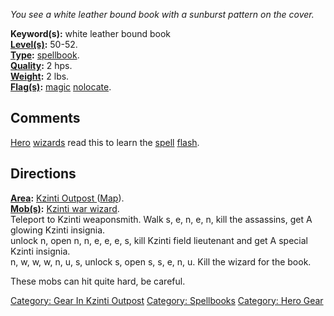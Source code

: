 *You see a white leather bound book with a sunburst pattern on the
cover.*

**Keyword(s):** white leather bound book  
**[Level(s)](Object_Level "wikilink"):** 50-52.  
**[Type](:Category:_Object_Types "wikilink"):**
[spellbook](:Category:_Spellbooks "wikilink").  
**[Quality](Object_Quality "wikilink"):** 2 hps.  
**[Weight](Object_Weight "wikilink"):** 2 lbs.  
**[Flag(s)](:Category:_Object_Flags "wikilink"):**
[magic](Magic_Flag "wikilink") [nolocate](NoLocate_Flag "wikilink").  

## Comments

[Hero](:Category:Hero "wikilink")
[wizards](:Category:Wizards "wikilink") read this to learn the
[spell](:Category:Skills_And_Spells "wikilink")
[flash](Flash "wikilink").

## Directions

**[Area](:Category:_Areas "wikilink"):** [ Kzinti Outpost
](:Category:_Kzinti_Outpost "wikilink")
([Map](Kzinti_Outpost_Map "wikilink")).  
**[Mob(s)](:Category:_Mobs "wikilink"):** [Kzinti war
wizard](Kzinti_War_Wizard "wikilink").  
Teleport to Kzinti weaponsmith. Walk s, e, n, e, n, kill the assassins,
get A glowing Kzinti insignia.  
unlock n, open n, n, e, e, e, s, kill Kzinti field lieutenant and get A
special Kzinti insignia.  
n, w, w, w, n, u, s, unlock s, open s, s, e, n, u. Kill the wizard for
the book.  
  
These mobs can hit quite hard, be careful.  

[Category: Gear In Kzinti
Outpost](Category:_Gear_In_Kzinti_Outpost "wikilink") [Category:
Spellbooks](Category:_Spellbooks "wikilink") [Category: Hero
Gear](Category:_Hero_Gear "wikilink")
